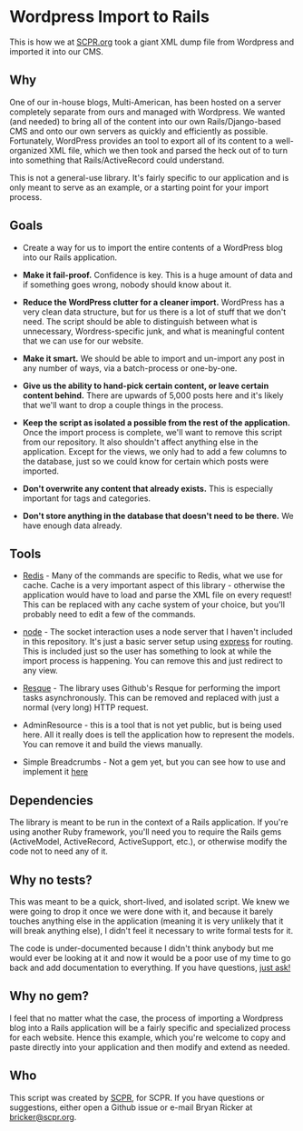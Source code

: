 # Wordpress Import to Rails
This is how we at [SCPR.org](http://scpr.org) took a giant XML dump file from Wordpress and imported it into our CMS.


## Why

One of our in-house blogs, Multi-American, has been hosted on a server completely separate from
ours and managed with Wordpress. We wanted (and needed) to bring all of the content into our own
Rails/Django-based CMS and onto our own servers as quickly and efficiently as possible. Fortunately,
WordPress provides an tool to export all of its content to a well-organized XML file, which we
then took and parsed the heck out of to turn into something that Rails/ActiveRecord could understand.

This is not a general-use library. It's fairly specific to our application and is only meant to 
serve as an example, or a starting point for your import process.


## Goals

* Create a way for us to import the entire contents of a WordPress blog into our Rails application.

* **Make it fail-proof.** Confidence is key. This is a huge amount of data and if something goes 
wrong, nobody should know about it.

* **Reduce the WordPress clutter for a cleaner import.** WordPress has a very clean data structure,
but for us there is a lot of stuff that we don't need. The script should be able to distinguish 
between what is unnecessary, Wordress-specific junk, and what is meaningful content that
we can use for our website.

* **Make it smart.** We should be able to import and un-import any post in any number of ways, via
a batch-process or one-by-one.

* **Give us the ability to hand-pick certain content, or leave certain content behind.** There are upwards
of 5,000 posts here and it's likely that we'll want to drop a couple things in the process.

* **Keep the script as isolated a possible from the rest of the application.** Once the import process is 
complete, we'll want to remove this script from our repository. It also shouldn't affect anything else in
the application. Except for the views, we only had to add a few columns to the database, just so we could 
know for certain which posts were imported.

* **Don't overwrite any content that already exists.** This is especially important for tags and categories.

* **Don't store anything in the database that doesn't need to be there.** We have enough data already.


## Tools

* [Redis](http://redis.io/) - Many of the commands are specific to Redis, what we use for cache. 
Cache is a very important aspect of this library - otherwise the application would have to load 
and parse the XML file on every request! This can be replaced with any cache system of your choice, 
but you'll probably need to edit a few of the commands.

* [node](http://nodejs.org/) - The socket interaction uses a node server that I haven't included 
in this repository. It's just a basic server setup using [express](http://expressjs.com/) for routing. 
This is included just so the user has something to look at while the import process is happening. 
You can remove this and just redirect to any view.

* [Resque](https://github.com/defunkt/resque/) - The library uses Github's Resque for performing 
the import tasks asynchronously. This can be removed and replaced with just a normal (very long) 
HTTP request.

* AdminResource - this is a tool that is not yet public, but is being used here. All it really does is
tell the application how to represent the models. You can remove it and build the views manually.

* Simple Breadcrumbs - Not a gem yet, but you can see how to use and implement it 
[here](https://gist.github.com/2969085)


## Dependencies

The library is meant to be run in the context of a Rails application. 
If you're using another Ruby framework, you'll need you to require the Rails gems 
(ActiveModel, ActiveRecord, ActiveSupport, etc.), or otherwise modify the code not 
to need any of it.


## Why no tests?

This was meant to be a quick, short-lived, and isolated script. We knew we were going to drop it once we 
were done with it, and because it barely touches anything else in the application (meaning it is very 
unlikely that it will break anything else), I didn't feel it necessary to write formal tests for it.

The code is under-documented because I didn't think anybody but me would ever be looking at it and now it 
would be a poor use of my time to go back and add documentation to everything. If you have questions, 
[just ask!](mailto:bricker@scpr.org)


## Why no gem?

I feel that no matter what the case, the process of importing a Wordpress blog into a Rails application will
be a fairly specific and specialized process for each website. Hence this example, which you're welcome to copy
and paste directly into your application and then modify and extend as needed.


## Who

This script was created by [SCPR](http://scpr.org), for SCPR. If you have questions or suggestions, either 
open a Github issue or e-mail Bryan Ricker at <bricker@scpr.org>.
